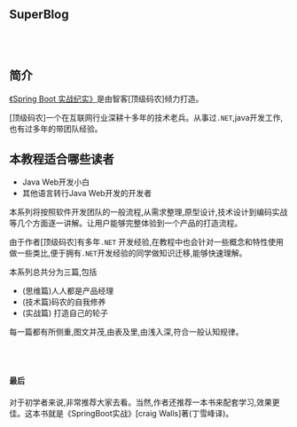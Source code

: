 ## SuperBlog

<br>
<section>
    <a href="https://img.zhikestreet.com/20220117225358.png?imageView2/0/q/75|watermark/2/text/NTJJbnRlcnZpZXc=/font/5a6L5L2T/fontsize/240/fill/IzBFMDkwNQ==/dissolve/100/gravity/SouthEast/dx/10/dy/10" data-lightbox="example-set"><img style="display: block; margin-left: auto; margin-right: auto;" src="https://img.zhikestreet.com/20220117225358.png?imageView2/0/q/75|watermark/2/text/NTJJbnRlcnZpZXc=/font/5a6L5L2T/fontsize/240/fill/IzBFMDkwNQ==/dissolve/100/gravity/SouthEast/dx/10/dy/10" alt=""></a>
</section> 
<br>

## 简介

[《Spring Boot 实战纪实》](https://www.52interview.com/book/36/0)是由智客[顶级码农]倾力打造。

[顶级码农]一个在互联网行业深耕十多年的技术老兵。从事过`.NET`,java开发工作,也有过多年的带团队经验。


## 本教程适合哪些读者

- Java Web开发小白
- 其他语言转行Java Web开发的开发者


本系列将按照软件开发团队的一般流程,从需求整理,原型设计,技术设计到编码实战等几个方面逐一讲解。让用户能够完整体验到一个产品的打造流程。

由于作者[顶级码农]有多年`.NET`
开发经验,在教程中也会针对一些概念和特性使用做一些类比,便于拥有`.NET`开发经验的同学做知识迁移,能够快速理解。

本系列总共分为三篇,包括

- (思维篇)人人都是产品经理
- (技术篇)码农的自我修养
- (实战篇) 打造自己的轮子

每一篇都有所侧重,图文并茂,由表及里,由浅入深,符合一般认知规律。

<br>
<section>
    <a href="https://img.zhikestreet.com/202307042327.png?imageView2/0/q/75|watermark/2/text/NTJJbnRlcnZpZXc=/font/5a6L5L2T/fontsize/240/fill/IzBFMDkwNQ==/dissolve/100/gravity/SouthEast/dx/10/dy/10" data-lightbox="example-set"><img style="display: block; margin-left: auto; margin-right: auto;" src="https://img.zhikestreet.com/202307042327.png?imageView2/0/q/75|watermark/2/text/NTJJbnRlcnZpZXc=/font/5a6L5L2T/fontsize/240/fill/IzBFMDkwNQ==/dissolve/100/gravity/SouthEast/dx/10/dy/10" alt=""></a>
</section> 
<br>

#### 最后

对于初学者来说,非常推荐大家去看。当然,作者还推荐一本书来配套学习,效果更佳。这本书就是《SpringBoot实战》[craig Walls]著(丁雪峰译)。
